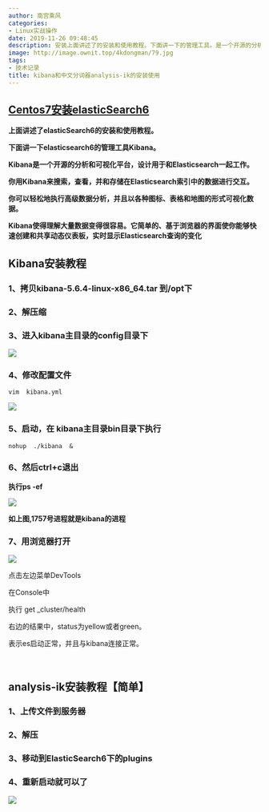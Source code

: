```yaml
---
author: 南宫乘风
categories:
- Linux实战操作
date: 2019-11-26 09:48:45
description: 安装上面讲述了的安装和使用教程。下面讲一下的管理工具。是一个开源的分析和可视化平台，设计用于和一起工作。你用来搜索，查看，并和存储在索引中的数据进行交互。你可以轻松地执行高级数据分析，并且以各种图标、。。。。。。。
image: http://image.ownit.top/4kdongman/79.jpg
tags:
- 技术记录
title: kibana和中文分词器analysis-ik的安装使用
---
```


<!--more-->

## [Centos7安装elasticSearch6](https://blog.csdn.net/heian_99/article/details/102835825)

**上面讲述了elasticSearch6的安装和使用教程。**

**下面讲一下elasticsearch6的管理工具Kibana。**

**Kibana是一个开源的分析和可视化平台，设计用于和Elasticsearch一起工作。**

**你用Kibana来搜索，查看，并和存储在Elasticsearch索引中的数据进行交互。**

**你可以轻松地执行高级数据分析，并且以各种图标、表格和地图的形式可视化数据。**

**Kibana使得理解大量数据变得很容易。它简单的、基于浏览器的界面使你能够快速创建和共享动态仪表板，实时显示Elasticsearch查询的变化**

## Kibana安装教程

### 1、拷贝kibana-5.6.4-linux-x86\_64.tar 到/opt下

### 2、解压缩

### 3、进入kibana主目录的config目录下

![](http://image.ownit.top/csdn/20191126094059392.png)

### 4、修改配置文件

```
vim  kibana.yml
```

![](http://image.ownit.top/csdn/20191126094152322.png)

### 5、启动，在 kibana主目录bin目录下执行

```
nohup  ./kibana  &
```

### 6、然后ctrl+c退出

**执行ps \-ef**

**![](http://image.ownit.top/csdn/20191126094246102.png)**

**如上图,1757号进程就是kibana的进程**

### 7、用浏览器打开

![](http://image.ownit.top/csdn/20191126094331706.png)

点击左边菜单DevTools

在Console中

执行 get \_cluster/health   

右边的结果中，status为yellow或者green。

表示es启动正常，并且与kibana连接正常。

 

## analysis-ik安装教程【简单】

### 1、上传文件到服务器

### 2、解压

### 3、移动到ElasticSearch6下的plugins

### 4、重新启动就可以了

![](http://image.ownit.top/csdn/20191126094814987.png)